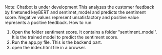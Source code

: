 Note: Chatbot is under development
This analyzes the customer feedback by finetuned keyBERT and sentimet_model and predicts the sentiment score. Negative values represent unsatisfactory and positive value represents a positive feedback.
How to run:
1. Open the folder sentiment score. It contains a folder "sentiment_model". It is the trained model to predict the sentiment score.
2. Run the app.py file. This is the backend part.
3. open the index.html file in a browser.
